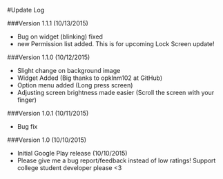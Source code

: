 #Update Log

###Version 1.1.1 (10/13/2015)
  - Bug on widget (blinking) fixed
  - new Permission list added. This is for upcoming Lock Screen update!

###Version 1.1.0 (10/12/2015)
  - Slight change on background image
  - Widget Added (Big thanks to opklnm102 at GitHub)
  - Option menu added (Long press screen)
  - Adjusting screen brightness made easier (Scroll the screen with your finger)

###Version 1.0.1 (10/11/2015)
  - Bug fix

###Version 1.0 (10/10/2015)
  - Initial Google Play release (10/10/2015)
  - Please give me a bug report/feedback instead of low ratings! Support college student developer please <3
